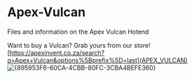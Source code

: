# Apex-Vulcan
Files and information on the Apex Vulcan Hotend

Want to buy a Vulcan? Grab yours from our store!<br>
[https://apexinvent.co.za/search?q=Apex+Vulcan&options%5Bprefix%5D=last](APEX_VULCAN)
![{895953F6-60CA-4CBB-80FC-3CBA4BEFE360}](https://github.com/user-attachments/assets/b1617b91-ca0c-42e0-aefe-92245ed1b1ea)

